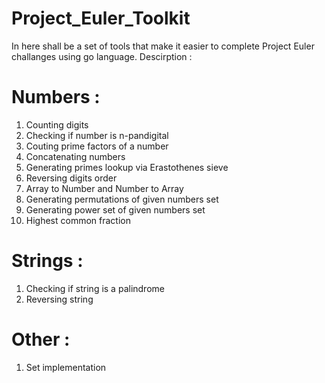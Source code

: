# Project_Euler_Toolkit
In here shall be a set of tools that make it easier to complete Project Euler challanges using go language.
Descirption :

# Numbers :
1. Counting digits
2. Checking if number is n-pandigital
3. Couting prime factors of a number
4. Concatenating numbers
5. Generating primes lookup via Erastothenes sieve
6. Reversing digits order
7. Array to Number and Number to Array
8. Generating permutations of given numbers set
9. Generating power set of given numbers set
10. Highest common fraction

# Strings :

1. Checking if string is a palindrome
2. Reversing string

# Other :
1. Set implementation
